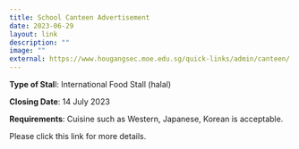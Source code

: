```yaml
---
title: School Canteen Advertisement
date: 2023-06-29
layout: link
description: ""
image: ""
external: https://www.hougangsec.moe.edu.sg/quick-links/admin/canteen/
---
```

**Type of Stal**l: International Food Stall (halal)

**Closing Date**: 14 July 2023  

**Requirements**: Cuisine such as Western, Japanese, Korean is acceptable.    

Please click this link for more details.